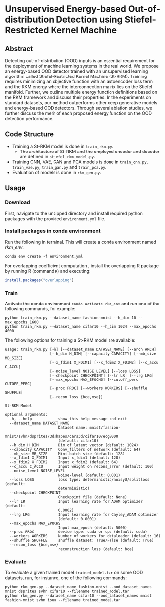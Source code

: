 # Unsupervised Energy-based Out-of-distribution Detection using Stiefel-Restricted Kernel Machine

## Abstract

Detecting out-of-distribution (OOD) inputs is an essential requirement for the deployment of machine learning systems in the real world. We propose an energy-based OOD detector trained with an unsupervised learning algorithm called Stiefel-Restricted Kernel Machine (St-RKM). Training requires minimizing an objective function with an autoencoder loss term and the RKM energy where the interconnection matrix lies on the Stiefel manifold. Further, we outline multiple energy function definitions based on the RKM framework and discuss their properties. In the experiments on standard datasets, our method outperforms other deep generative models and energy-based OOD detectors. Through several ablation studies, we further discuss the merit of each proposed energy function on the OOD detection performance.

## Code Structure

- Training a St-RKM model is done in `train_rkm.py`.
  - The architecture of St-RKM and the employed encoder and decoder are defined in `stiefel_rkm_model.py`.
- Training CNN, VAE, GAN and PCA models is done in `train_cnn.py`, `train_vae.py`, `train_gan.py` and `train_pca.py`.
- Evaluation of models is done in `rkm_gen.py`.

## Usage
### Download
First, navigate to the unzipped directory and install required python packages with the provided `environment.yml` file.

### Install packages in conda environment
Run the following in terminal. This will create a conda environment named *rkm_env*.

```
conda env create -f environment.yml
```

For overlapping coefficient computation , install the overlapping R package by running R (command `R`) and executing:

```R
install.packages("overlapping")
```

### Train

Activate the conda environment `conda activate rkm_env` and run one of the following commands, for example:
```
python train_rkm.py --dataset_name fashion-mnist --h_dim 10 --max_epochs 1600
python train_rkm.py --dataset_name cifar10 --h_dim 1024 --max_epochs 4000
```

The following options for training a St-RKM model are available:

```
usage: train_rkm.py [-h] [--dataset_name DATASET_NAME] [--arch ARCH]
                    [--h_dim H_DIM] [--capacity CAPACITY] [--mb_size MB_SIZE]
                    [--x_fdim1 X_FDIM1] [--x_fdim2 X_FDIM2] [--c_accu C_ACCU]
                    [--noise_level NOISE_LEVEL] [--loss LOSS]
                    [--checkpoint CHECKPOINT] [--lr LR] [--lrg LRG]
                    [--max_epochs MAX_EPOCHS] [--cutoff_perc CUTOFF_PERC]
                    [--proc PROC] [--workers WORKERS] [--shuffle SHUFFLE]
                    [--recon_loss {bce,mse}]

St-RKM Model

optional arguments:
  -h, --help            show this help message and exit
  --dataset_name DATASET_NAME
                        Dataset name: mnist/fashion-
                        mnist/svhn/dsprites/3dshapes/cars3d/cifar10/ecg5000
                        (default: cifar10)
  --h_dim H_DIM         Dim of latent vector (default: 1024)
  --capacity CAPACITY   Conv_filters of network (default: 64)
  --mb_size MB_SIZE     Mini-batch size (default: 128)
  --x_fdim1 X_FDIM1     Input x_fdim1 (default: 128)
  --x_fdim2 X_FDIM2     Input x_fdim2 (default: 64)
  --c_accu C_ACCU       Input weight on recons_error (default: 100)
  --noise_level NOISE_LEVEL
                        Noise-level (default: 0.001)
  --loss LOSS           loss type: deterministic/noisyU/splitloss (default:
                        deterministic)
  --checkpoint CHECKPOINT
                        Checkpoint file (default: None)
  --lr LR               Input learning rate for ADAM optimizer (default:
                        0.0002)
  --lrg LRG             Input learning rate for Cayley_ADAM optimizer
                        (default: 0.0001)
  --max_epochs MAX_EPOCHS
                        Input max_epoch (default: 5000)
  --proc PROC           device type: cuda or cpu (default: cuda)
  --workers WORKERS     Number of workers for dataloader (default: 16)
  --shuffle SHUFFLE     shuffle dataset: True/False (default: True)
  --recon_loss {bce,mse}
                        reconstruction loss (default: bce)
```
### Evaluate

To evaluate a given trained model `trained_model.tar` on some OOD datasets, run, for instance, one of the following commands:

```
python rkm_gen.py --dataset_name fashion-mnist --ood_dataset_names mnist dsprites svhn cifar10 --filename trained_model.tar
python rkm_gen.py --dataset_name cifar10 --ood_dataset_names mnist fashion-mnist svhn isun --filename trained_model.tar
```